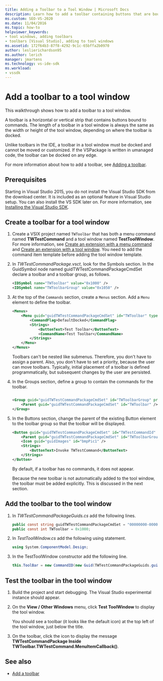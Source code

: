 ```yaml
---
title: Adding a Toolbar to a Tool Window | Microsoft Docs
description: Learn how to add a toolbar containing buttons that are bound to commands to a tool window in the Visual Studio integrated development environment (IDE).
ms.custom: SEO-VS-2020
ms.date: 11/04/2016
ms.topic: how-to
helpviewer_keywords:
- tool windows, adding toolbars
- toolbars [Visual Studio], adding to tool windows
ms.assetid: 172f64b3-87f8-4292-9c1c-65bffa2b0970
author: leslierichardson95
ms.author: lerich
manager: jmartens
ms.technology: vs-ide-sdk
ms.workload:
- vssdk
---
```

# Add a toolbar to a tool window
This walkthrough shows how to add a toolbar to a tool window.

 A toolbar is a horizontal or vertical strip that contains buttons bound to commands. The length of a toolbar in a tool window is always the same as the width or height of the tool window, depending on where the toolbar is docked.

 Unlike toolbars in the IDE, a toolbar in a tool window must be docked and cannot be moved or customized. If the VSPackage is written in umanaged code, the toolbar can be docked on any edge.

 For more information about how to add a toolbar, see [Adding a toolbar](../extensibility/adding-a-toolbar.md).

## Prerequisites
 Starting in Visual Studio 2015, you do not install the Visual Studio SDK from the download center. It is included as an optional feature in Visual Studio setup. You can also install the VS SDK later on. For more information, see [Installing the Visual Studio SDK](../extensibility/installing-the-visual-studio-sdk.md).

## Create a toolbar for a tool window

1. Create a VSIX project named `TWToolbar` that has both a menu command named **TWTestCommand** and a tool window named **TestToolWindow**. For more information, see [Create an extension with a menu command](../extensibility/creating-an-extension-with-a-menu-command.md) and [Create an extension with a tool window](../extensibility/creating-an-extension-with-a-tool-window.md). You need to add the command item template before adding the tool window template.

2. In *TWTestCommandPackage.vsct*, look for the Symbols section. In the GuidSymbol node named guidTWTestCommandPackageCmdSet declare a toolbar and a toolbar group, as follows.

    ```xml
    <IDSymbol name="TWToolbar" value="0x1000" />
    <IDSymbol name="TWToolbarGroup" value="0x1050" />
    ```

3. At the top of the `Commands` section, create a `Menus` section. Add a `Menu` element to define the toolbar.

    ```xml
    <Menus>
        <Menu guid="guidTWTestCommandPackageCmdSet" id="TWToolbar" type="ToolWindowToolbar">
            <CommandFlag>DefaultDocked</CommandFlag>
            <Strings>
                <ButtonText>Test Toolbar</ButtonText>
                <CommandName>Test Toolbar</CommandName>
            </Strings>
        </Menu>
    </Menus>
    ```

     Toolbars can't be nested like submenus. Therefore, you don't have to assign a parent. Also, you don't have to set a priority, because the user can move toolbars. Typically, initial placement of a toolbar is defined programmatically, but subsequent changes by the user are persisted.

4. In the Groups section, define a group to contain the commands for the toolbar.

    ```xml

    <Group guid="guidTWTestCommandPackageCmdSet" id="TWToolbarGroup" priority="0x0000">
        <Parent guid="guidTWTestCommandPackageCmdSet" id="TWToolbar" />
    </Group>
    ```

5. In the Buttons section, change the parent of the existing Button element to the toolbar group so that the toolbar will be displayed.

    ```xml
    <Button guid="guidTWTestCommandPackageCmdSet" id="TWTestCommandId" priority="0x0100" type="Button">
        <Parent guid="guidTWTestCommandPackageCmdSet" id="TWToolbarGroup" />
        <Icon guid="guidImages" id="bmpPic1" />
        <Strings>
            <ButtonText>Invoke TWTestCommand</ButtonText>
        </Strings>
    </Button>
    ```

     By default, if a toolbar has no commands, it does not appear.

     Because the new toolbar is not automatically added to the tool window, the toolbar must be added explicitly. This is discussed in the next section.

## Add the toolbar to the tool window

1. In *TWTestCommandPackageGuids.cs* add the following lines.

    ```csharp
    public const string guidTWTestCommandPackageCmdSet = "00000000-0000-0000-0000-0000";  // get the GUID from the .vsct file
    public const int TWToolbar = 0x1000;
    ```

2. In *TestToolWindow.cs* add the following using statement.

    ```csharp
    using System.ComponentModel.Design;
    ```

3. In the TestToolWindow constructor add the following line.

    ```csharp
    this.ToolBar = new CommandID(new Guid(TWTestCommandPackageGuids.guidTWTestCommandPackageCmdSet), TWTestCommandPackageGuids.TWToolbar);
    ```

## Test the toolbar in the tool window

1. Build the project and start debugging. The Visual Studio experimental instance should appear.

2. On the **View / Other Windows** menu, click **Test ToolWindow** to display the tool window.

     You should see a toolbar (it looks like the default icon) at the top left of the tool window, just below the title.

3. On the toolbar, click the icon to display the message **TWTestCommandPackage Inside TWToolbar.TWTestCommand.MenuItemCallback()**.

## See also
- [Add a toolbar](../extensibility/adding-a-toolbar.md)
